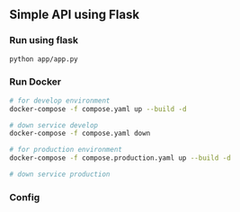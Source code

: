 ## Simple API using Flask

### Run using flask

```bash
python app/app.py
```

### Run Docker

```bash
# for develop environment
docker-compose -f compose.yaml up --build -d

# down service develop
docker-compose -f compose.yaml down

# for production environment
docker-compose -f compose.production.yaml up --build -d

# down service production
```

### Config
